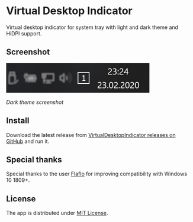 # Virtual Desktop Indicator

Virtual desktop indicator for system tray with light and dark theme and HiDPI support.

## Screenshot

![Preivew](preview.jpg)

*Dark theme screenshot*

## Install

Download the latest release from [VirtualDesktopIndicator releases on GitHub](https://github.com/0gdump/windows-virtualdesktopindicator/releases "VirtualDesktopIndicator on GitHub") and run it.

## Special thanks

Special thanks to the user [Flaflo](https://github.com/Flaflo) for improving compatibility with Windows 10 1809+.

## License

The app is distributed under [MIT License](https://github.com/0gdump/windows-virtualdesktopindicator/blob/master/LICENSE).